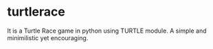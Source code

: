 # turtlerace
It is a Turtle Race game in python using TURTLE module. A simple and minimilistic yet encouraging. 
